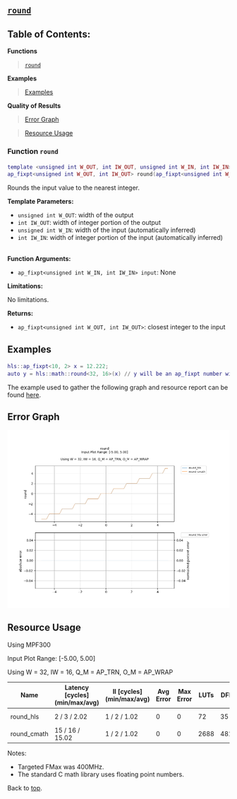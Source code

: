 ## [`round`](../../include/hls_round.hpp)

## Table of Contents:

**Functions**

> [`round`](#function-round)

**Examples**

> [Examples](#examples)

**Quality of Results**

> [Error Graph](#error-graph)

> [Resource Usage](#resource-usage)

### Function `round`
~~~lua
template <unsigned int W_OUT, int IW_OUT, unsigned int W_IN, int IW_IN>
ap_fixpt<unsigned int W_OUT, int IW_OUT> round(ap_fixpt<unsigned int W_IN, int IW_IN> input)
~~~

Rounds the input value to the nearest integer.



**Template Parameters:**

* `unsigned int W_OUT`: width of the output<br>
* `int IW_OUT`: width of integer portion of the output<br>
* `unsigned int W_IN`: width of the input (automatically inferred)<br>
* `int IW_IN`: width of integer portion of the input (automatically inferred)<br> <br>

**Function Arguments:**

* `ap_fixpt<unsigned int W_IN, int IW_IN> input`: None<br>

**Limitations:**

No limitations.

**Returns:**

- `ap_fixpt<unsigned int W_OUT, int IW_OUT>`: closest integer to the input

## Examples

~~~lua
hls::ap_fixpt<10, 2> x = 12.222;
auto y = hls::math::round<32, 16>(x) // y will be an ap_fixpt number with a value of 12
~~~

The example used to gather the following graph and resource report can be found [here](../../examples/simple/round).

## Error Graph

![round_D32_I16_S-5.000000_L5.000000](<../graphs/round_D32_I16_S-5.000000_L5.000000_graph.png>)

## Resource Usage

Using MPF300


Input Plot Range: [-5.00, 5.00]

Using W = 32, IW = 16, Q_M = AP_TRN, O_M = AP_WRAP



| Name        | Latency [cycles] (min/max/avg)   | II [cycles] (min/max/avg)   |   Avg Error |   Max Error |   LUTs |   DFFs |   DSPs |   LSRAM |   uSRAM | Estimated Frequency   |
|-------------|----------------------------------|-----------------------------|-------------|-------------|--------|--------|--------|---------|---------|-----------------------|
| round_hls   | 2 / 3 / 2.02                     | 1 / 2 / 1.02                |           0 |           0 |     72 |     35 |      0 |       0 |       0 | 924.214 MHz           |
| round_cmath | 15 / 16 / 15.02                  | 1 / 2 / 1.02                |           0 |           0 |   2688 |   4811 |      0 |       0 |       0 | 406.339 MHz           |

Notes:
- Targeted FMax was 400MHz.
- The standard C math library uses floating point numbers.


Back to [top](#).